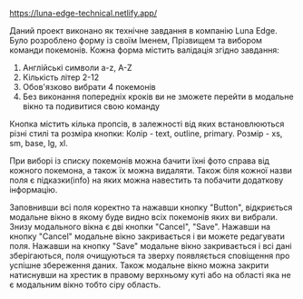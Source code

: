 https://luna-edge-technical.netlify.app/

Даний проект виконано як технічне завдання в компанію Luna Edge.
Було розроблено форму із своїм Іменем, Прізвищем та вибором команди покемонів.
Кожна форма містить валідація згідно завдання:
1. Англійські символи a-z, A-Z
2. Кількість літер 2-12
3. Обов'язково вибрати 4 покемонів
4. Без виконання попередніх кроків ви не зможете перейти в модальне вікно та подивитися свою команду

Кнопка містить кілька пропсів, в залежності від яких встановлюються різні стилі та розміра кнопки:
Колір - text, outline, primary.
Розмір - xs, sm, base, lg, xl.

При виборі із списку покемонів можна бачити їхні фото справа від кожного покемона, а також їх можна видаляти.
Також біля кожної назви поля є підказки(info) на яких можна навестить та побачити додаткову інформацію.

Заповнивши всі поля коректно та нажавши кнопку "Button", відкриється модальне вікно в якому буде видно всіх покемонів яких ви вибрали.
Знизу модального вікна є дві кнопки "Cancel", "Save".
Нажавши на кнопку "Cancel" модальне вікно закривається і ви можете редагувати поля.
Нажавши на кнопку "Save" модальне вікно закривається і всі дані зберігаються, поля очищуються та зверху появляється сповіщення про успішне збереження даних.
Також модальне вікно можна закрити натиснувши на хрестик в правому верхньому куті або на області яка не є модальним вікно тобто сіру область.
